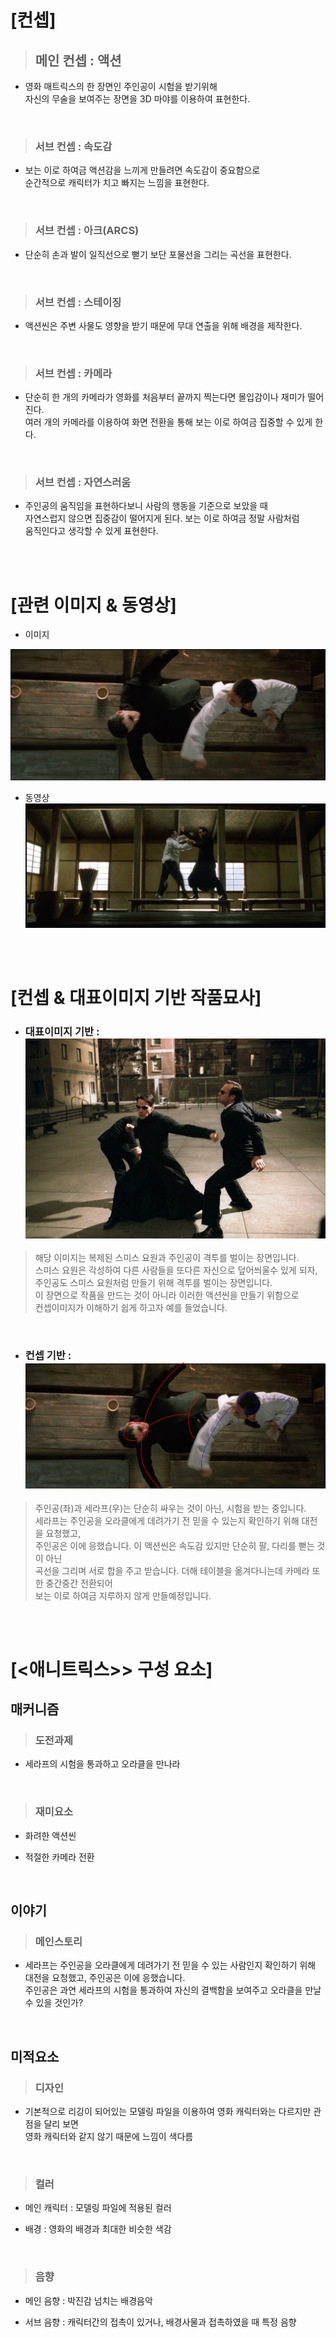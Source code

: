 # [컨셉]
> ## 메인 컨셉 : 액션
* 영화 매트릭스의 한 장면인 주인공이 시험을 받기위해  
자신의 무술을 보여주는 장면을 3D 마야를 이용하여 표현한다.

<br>

> ### 서브 컨셉 : 속도감
- 보는 이로 하여금 액션감을 느끼게 만들려면 속도감이 중요함으로  
 순간적으로 캐릭터가 치고 빠지는 느낌을 표현한다.

<br>

> ### 서브 컨셉 : 아크(ARCS)
* 단순히 손과 발이 일직선으로 뻗기 보단 포물선을 그리는 곡선을 표현한다.

<br>

> ### 서브 컨셉 : 스테이징
- 액션씬은 주변 사물도 영향을 받기 때문에 무대 연출을 위해 배경을 제작한다.

<br>

> ### 서브 컨셉 : 카메라
* 단순히 한 개의 카메라가 영화를 처음부터 끝까지 찍는다면 몰입감이나 재미가 떨어진다.  
여러 개의 카메라를 이용하여 화면 전환을 통해 보는 이로 하여금 집중할 수 있게 한다.

<br>

> ### 서브 컨셉 : 자연스러움
- 주인공의 움직임을 표현하다보니 사람의 행동을 기준으로 보았을 때  
자연스럽지 않으면 집중감이 떨어지게 된다. 보는 이로 하여금 정말 사람처럼  
움직인다고 생각할 수 있게 표현한다.


<br><br>

# [관련 이미지 & 동영상]
- 이미지
<img src="./img/1.PNG">

<br>

* 동영상
[![액션장면-38초부터](./img/3.PNG)](https://www.youtube.com/watch?v=eeP9X-Gy9Vk)

<br><br>

# [컨셉 & 대표이미지 기반 작품묘사]
- ### 대표이미지 기반 : <img src="./img/대표이미지.jpg">  
> 해당 이미지는 복제된 스미스 요원과 주인공이 격투를 벌이는 장면입니다.  
스미스 요원은 각성하여 다른 사람들을 또다른 자신으로 덮어씌울수 있게 되자,  
주인공도 스미스 요원처럼 만들기 위해 격투를 벌이는 장면입니다.  
이 장면으로 작품을 만드는 것이 아니라 이러한 액션씬을 만들기 위함으로  
컨셉이미지가 이해하기 쉽게 하고자 예를 들었습니다.

<br>

- ### 컨셉 기반 : <img src="./img/2.PNG">  
> 주인공(좌)과 세라프(우)는 단순히 싸우는 것이 아닌, 시험을 받는 중입니다.  
세라프는 주인공을 오라클에게 데려가기 전 믿을 수 있는지 확인하기 위해 대전을 요청했고,  
주인공은 이에 응했습니다. 이 액션씬은 속도감 있지만 단순히 팔, 다리를 뻗는 것이 아닌   
곡선을 그리며 서로 합을 주고 받습니다. 더해 테이블을 옮겨다니는데 카메라 또한 중간중간 전환되어  
보는 이로 하여금 지루하지 않게 만들예정입니다.

<br><br>

# [<애니트릭스>> 구성 요소]

## 매커니즘
> ### 도전과제

* 세라프의 시험을 통과하고 오라클을 만나라

<br>

> ### 재미요소
- 화려한 액션씬
* 적절한 카메라 전환

<br>

## 이야기
> ### 메인스토리
- 세라프는 주인공을 오라클에게 데려가기 전 믿을 수 있는 사람인지 확인하기 위해 대전을 요청했고, 주인공은 이에 응했습니다.  
주인공은 과연 세라프의 시험을 통과하여 자신의 결백함을 보여주고 오라클을 만날 수 있을 것인가?

<br>

## 미적요소
> ### 디자인
- 기본적으로 리깅이 되어있는 모델링 파일을 이용하여 영화 캐릭터와는 다르지만 관점을 달리 보면   
영화 캐릭터와 같지 않기 때문에 느낌이 색다름

<br>

> ### 컬러
* 메인 캐릭터 : 모델링 파일에 적용된 컬러
- 배경 : 영화의 배경과 최대한 비슷한 색감

<br>

> ### 음향
- 메인 음향 : 박진감 넘치는 배경음악
* 서브 음향 : 캐릭터간의 접촉이 있거나, 배경사물과 접촉하였을 때 특정 음향

<br>
